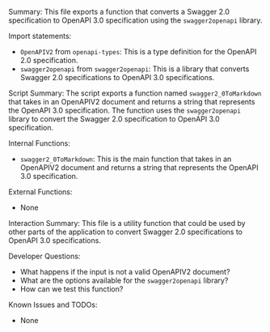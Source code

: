 Summary:
This file exports a function that converts a Swagger 2.0 specification to OpenAPI 3.0 specification using the `swagger2openapi` library.

Import statements:
- `OpenAPIV2` from `openapi-types`: This is a type definition for the OpenAPI 2.0 specification.
- `swagger2openapi` from `swagger2openapi`: This is a library that converts Swagger 2.0 specifications to OpenAPI 3.0 specifications.

Script Summary:
The script exports a function named `swagger2_0ToMarkdown` that takes in an OpenAPIV2 document and returns a string that represents the OpenAPI 3.0 specification. The function uses the `swagger2openapi` library to convert the Swagger 2.0 specification to OpenAPI 3.0 specification.

Internal Functions:
- `swagger2_0ToMarkdown`: This is the main function that takes in an OpenAPIV2 document and returns a string that represents the OpenAPI 3.0 specification.

External Functions:
- None

Interaction Summary:
This file is a utility function that could be used by other parts of the application to convert Swagger 2.0 specifications to OpenAPI 3.0 specifications.

Developer Questions:
- What happens if the input is not a valid OpenAPIV2 document?
- What are the options available for the `swagger2openapi` library?
- How can we test this function?

Known Issues and TODOs:
- None